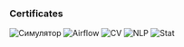 ### Certificates

![Симулятор](https://drive.google.com/uc?id=133eaE7HcX1astS8-8DH5_kzlgk_Rg1UQ)
![Airflow](https://drive.google.com/uc?id=13FPDFQBIJAHO1GpC2Ux3e6eFk2UkCsbi)
![CV](https://drive.google.com/uc?id=1-1F3w8-VtIicUBuQMXofUWUMl8WaJyjs)
![NLP](https://drive.google.com/uc?id=1-44nS51TRR4NBJKCccwfRWrfPZpkD-6h)
![Stat](https://drive.google.com/uc?id=1poo_Y_h7YEoZjnUDEBm9DFV66fYbqrWx)



<!--
**ArtemNechaev/ArtemNechaev** is a ✨ _special_ ✨ repository because its `README.md` (this file) appears on your GitHub profile.

Here are some ideas to get you started:

- 🔭 I’m currently working on ...
- 🌱 I’m currently learning ...
- 👯 I’m looking to collaborate on ...
- 🤔 I’m looking for help with ...
- 💬 Ask me about ...
- 📫 How to reach me: ...
- 😄 Pronouns: ...
- ⚡ Fun fact: ...
-->
